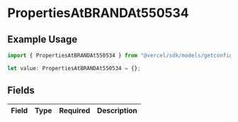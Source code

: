 # PropertiesAtBRANDAt550534

## Example Usage

```typescript
import { PropertiesAtBRANDAt550534 } from "@vercel/sdk/models/getconfigurationproductsop.js";

let value: PropertiesAtBRANDAt550534 = {};
```

## Fields

| Field       | Type        | Required    | Description |
| ----------- | ----------- | ----------- | ----------- |